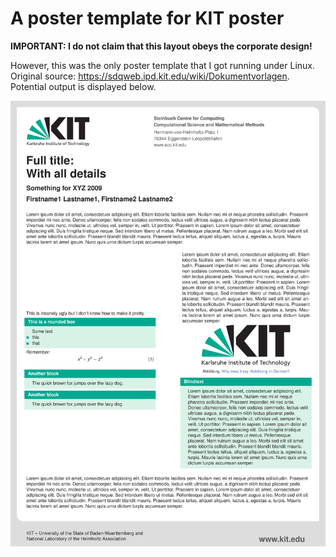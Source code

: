 # A poster template for KIT poster
**IMPORTANT: I do not claim that this layout obeys the corporate design!** 

However, this was the only poster template that I got running under Linux. Original source: https://sdqweb.ipd.kit.edu/wiki/Dokumentvorlagen. Potential output is displayed below.

![kitexample](kitexample.png)
